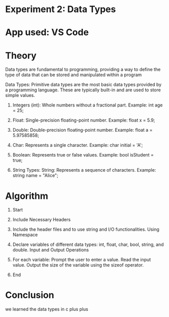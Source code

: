 # Experiment 2: Data Types
# App used: VS Code
# Theory
Data types are fundamental to programming, providing a way to define the type of data that can be stored and manipulated within a program

Data Types:
Primitive data types are the most basic data types provided by a programming language. These are typically built-in and are used to store simple values.

1. Integers (int): Whole numbers without a fractional part.
Example: int age = 25;

2. Float: Single-precision floating-point number.
Example: float x = 5.9;

3. Double: Double-precision floating-point number.
Example: float a = 5.97585858;

4. Char: Represents a single character.
Example: char initial = 'A';

5. Boolean: Represents true or false values.
Example: bool isStudent = true;

6. String Types:
String: Represents a sequence of characters. Example: string name = "Alice";

# Algorithm
1. Start

2. Include Necessary Headers

3. Include the header files and to use string and I/O functionalities. Using Namespace

4. Declare variables of different data types: int, float, char, bool, string, and double. Input and Output Operations

5. For each variable: Prompt the user to enter a value. Read the input value. Output the size of the variable using the sizeof operator.

6. End

# Conclusion
we learned the data types in c plus plus


